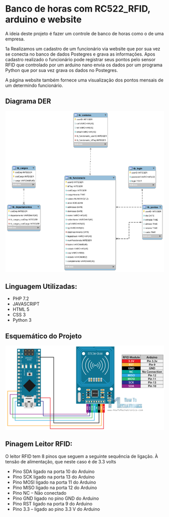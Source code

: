 Banco de horas com RC522_RFID, arduino e website
==============

A ideia deste projeto é fazer um controle de banco de horas como o de uma empresa.

1a Realizamos um cadastro de um funcionário via website que por sua vez se conecta no banco de dados Postegres e grava as informações.
Apos cadastro realizado o funcionário pode registrar seus pontos pelo sensor RFID que controlado por um arduino nano envia os dados por um programa Python que por sua vez grava os dados no Postegres.

A página website também fornece uma visualização dos pontos mensais de um determindo funcionário.

## Diagrama DER 

<p align="center">
  <img src="./bd/diagrama.png" title="hover text">
</p>


## Linguagem Utilizadas:

* PHP 7.2
* JAVASCRIPT
* HTML 5
* CSS 3
* Python 3

## Esquemático do Projeto

<p align="center">
  <img src="./arduino/Arduino-and-MFRC522-RFID-Reader-Module-Circuit-Schematic.png" width="636" title="hover text">
</p>

## Pinagem Leitor RFID:

O leitor RFID tem 8 pinos que seguem a seguinte sequência de ligação. À tensão de alimentação, que neste caso é de 3.3 volts


* Pino SDA ligado na porta 10 do Arduino
* Pino SCK ligado na porta 13 do Arduino
* Pino MOSI ligado na porta 11 do Arduino
* Pino MISO ligado na porta 12 do Arduino
* Pino NC – Não conectado
* Pino GND  ligado no pino GND do Arduino
* Pino RST ligado na porta 9 do Arduino
* Pino 3.3 – ligado ao pino 3.3 V do Arduino

